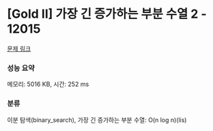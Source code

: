 # [Gold II] 가장 긴 증가하는 부분 수열 2 - 12015 

[문제 링크](https://www.acmicpc.net/problem/12015) 

### 성능 요약

메모리: 5016 KB, 시간: 252 ms

### 분류

이분 탐색(binary_search), 가장 긴 증가하는 부분 수열: O(n log n)(lis)

